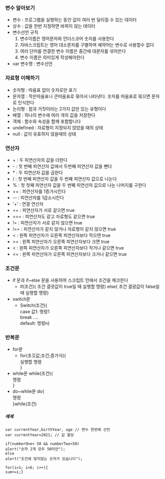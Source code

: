 ### 변수 알아보기
 * 변수 : 프로그램을 실행하는 동안 값이 여러 번 달리질 수 있는 데이터
 * 상수 : 값을 한번 지정하면 바뀌지 않는 데이터
 * 변수선언 규칙
   1. 변수이름은 영어문자와 언더스코어 숫자를 사용한다
   2. 자바스크립트는 영어 대소문자를 구별하며 예약어는 변수로 사용할수 없다
   3. 여러 단어를 연결한 변수 이름은 중간에 대문자를 섞어쓴다
   4. 변수 이름은 의미있게 작성해야한다
  * var 변수명 : 변수선언

### 자료형 이해하기
* 숫자형 : 따옴표 없이 숫자로만 표기
* 문자열 : 작은따옴표나 큰따옴표로 묶어서 나타낸다. 숫자를 따옴표로 묶으면 문자로 인식한다
* 논리형 : 참과 거짓이라는 2가지 값만 있는 유형이다
* 배열 : 하나의 변수에 여러 개의 값을 저장한다
* 객체 : 함수와 속성을 함께 포함합니다
* undefined : 자료형이 지정되지 않았을 때의 상태
* null : 값이 유효하지 않을때의 상태

### 연산자
* \+ : 두 피연산자의 값을 더한다
* \- : 첫 번째 피연산자 값에서 두번째 피연산자 값을 뺀다
* \* : 두 피연산자 값을 곱한다
* \/ : 첫 번째 피연산자 값을 두 번째 피연산자 값으로 나눈다
* \% : 첫 첫째 피연산자 값을 두 번째 피연산자 값으로 나눈 나머지를 구한다
* \+\+ : 피연산자를 1증가시킨다 
* \-\- : 피연산자를 1감소시킨다
* '\+' : 연결 연산자
* == : 피연산자가 서로 같으면 true
* === : 피연산자도 같고 자료형도 같으면 true
* != : 피연산자가 서로 같지 않으면 true
* !== : 피연산자가 같지 않거나 자료형이 같지 않으면 true
* \< : 왼쪽 피연산자가 오른쪽 피연산자보다 작으면 true
* \>= : 왼쪽 피연산자가 오른쪽 피연산자보다 크면 true
* \< : 왼쪽 피연산자가 오른쪽 피연산자보다 작거나 같으면 true
* \<= : 왼쪽 피연산자가 오른쪽 피연산자보다 크거나 같으면 true
### 조건문
* if 문과 if~else 문을 사용하여 스크립트 안에서 조건을 체크한다
  * if(조건){
조건 결괏값이 true일 때 실행할 명령}
else{
조건 결괐값이 false일 때 실행할 명령} 
* switch문
  * Switch(조건){        
    case 값1: 명령1          
    break ....   
    default: 명령n}   

### 반복문
* for문
  * for(초깃값;조건;증가식){    
    실행할 명령    
    }
* while문
 while(조건){    
 명령    
 }
* do~while문
  do{   
  명령   
  }while(조건)

##### 예제
```
var currentYear,birthYear, age // 변수 한번에 선언
var currentYear=2021; // 값 할당
```
```
if(numberOne< 50 && numberTwo<50)
alert("숫자 2개 모두 50미만");
else
alert("조건에 맞지않는 숫자가 있습니다");
```

``` 
for(i=1; i<6; i++){
sum+=i;}
```

